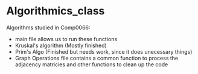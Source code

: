 # Algorithmics_class
Algorithms studied in Comp0066:
- main file allows us to run these functions
- Kruskal's algorithm (Mostly finished)
- Prim's Algo (Finished but needs work, since it does unecessary things)
- Graph Operations file contains a common function to process the adjacency matricies and other functions to clean up the code
